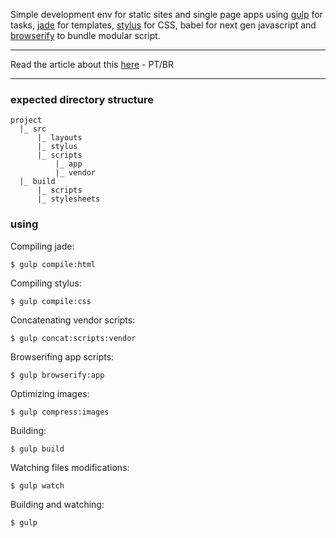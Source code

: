 Simple development env for static sites and single page apps using [gulp](http://gulpjs.com/) for tasks, [jade](http://jade-lang.com/) for templates, [stylus](http://learnboost.github.io/stylus/) for CSS, babel for next gen javascript and [browserify](http://browserify.org/) to bundle modular script.

---

Read the article about this [here](http://lucasfsouza.com.br/blog/articles/apenas-mais-um-ambiente-frontend/) - PT/BR

---

### expected directory structure

```
project
  |_ src
      |_ layouts
      |_ stylus
      |_ scripts
          |_ app
          |_ vendor
  |_ build
      |_ scripts
      |_ stylesheets
```

### using

Compiling jade:

```
$ gulp compile:html
```

Compiling stylus:

```
$ gulp compile:css
```

Concatenating vendor scripts:

```
$ gulp concat:scripts:vendor
```

Browserifing app scripts:

```
$ gulp browserify:app
```

Optimizing images:

```
$ gulp compress:images
```

Building:

```
$ gulp build
```

Watching files modifications:

```
$ gulp watch
```

Building and watching:

```
$ gulp
```
